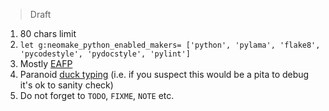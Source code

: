 > Draft

1. 80 chars limit
2. `let g:neomake_python_enabled_makers= ['python', 'pylama', 'flake8', 'pycodestyle', 'pydocstyle', 'pylint']`
3. Mostly [EAFP](https://stackoverflow.com/questions/11360858/what-is-the-eafp-principle-in-python)
4. Paranoid [duck typing](https://en.wikipedia.org/wiki/Duck_typing) (i.e. if
   you suspect this would be a pita to debug it's ok to sanity check)
5. Do not forget to `TODO`, `FIXME`, `NOTE` etc.
